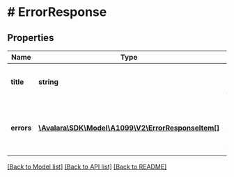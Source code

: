 # # ErrorResponse

## Properties

Name | Type | Description | Notes
------------ | ------------- | ------------- | -------------
**title** | **string** | A summary of the problem type. | [optional]
**errors** | [**\Avalara\SDK\Model\A1099\V2\ErrorResponseItem[]**](ErrorResponseItem.md) | A list of errors detailing the problem type. | [optional]

[[Back to Model list]](../../../README.md#models) [[Back to API list]](../../../README.md#endpoints) [[Back to README]](../../../README.md)
